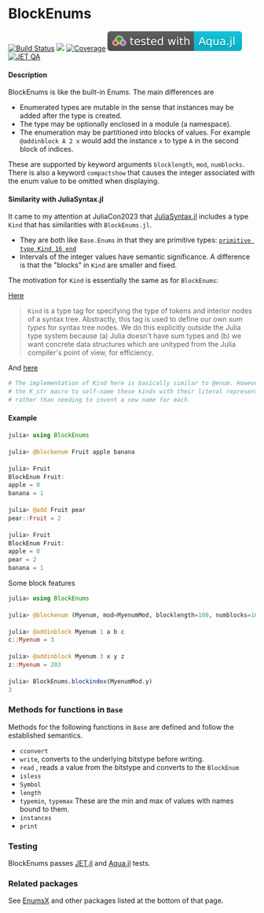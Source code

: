 # BlockEnums

[![Build Status](https://github.com/jlapeyre/BlockEnums.jl/actions/workflows/CI.yml/badge.svg?branch=main)](https://github.com/jlapeyre/BlockEnums.jl/actions/workflows/CI.yml?query=branch%3Amain)
[![](https://img.shields.io/badge/docs-dev-blue.svg)](https://jlapeyre.github.io/BlockEnums.jl/dev/)
[![Coverage](https://codecov.io/gh/jlapeyre/BlockEnums.jl/branch/main/graph/badge.svg)](https://codecov.io/gh/jlapeyre/BlockEnums.jl)
[![Aqua QA](https://raw.githubusercontent.com/JuliaTesting/Aqua.jl/master/badge.svg)](https://github.com/JuliaTesting/Aqua.jl)
[![JET QA](https://img.shields.io/badge/JET.jl-%E2%9C%88%EF%B8%8F-%23aa4444)](https://github.com/aviatesk/JET.jl)
<!-- [![deps](https://juliahub.com/docs/BlockEnums/deps.svg)](https://juliahub.com/ui/Packages/BlockEnums/2Dg1l?t=2) -->
<!-- [![version](https://juliahub.com/docs/BlockEnums/version.svg)](https://juliahub.com/ui/Packages/BlockEnums/2Dg1l) -->

#### Description

BlockEnums is like the built-in Enums. The main differences are

* Enumerated types are mutable in the sense that instances may be added after the type is created.
* The type may be optionally enclosed in a module (a namespace).
* The enumeration may be partitioned into blocks of values. For example `@addinblock A 2 x` would add
the instance `x` to type `A` in the second block of indices.

These are supported by keyword arguments `blocklength`, `mod`, `numblocks`.
There is also a keyword `compactshow` that causes the integer associated with the enum value to be
omitted when displaying.

#### Similarity with JuliaSyntax.jl

It came to my attention at JuliaCon2023 that [JuliaSyntax.jl](https://github.com/JuliaLang/JuliaSyntax.jl/tree/main) includes a type `Kind` that has similarities
with `BlockEnums.jl`.
* They are both like `Base.Enums` in that they are primitive types: [`primitive type Kind 16 end`](https://github.com/JuliaLang/JuliaSyntax.jl/blob/main/src/kinds.jl#L940)
* Intervals of the integer values have semantic significance. A difference is that the "blocks" in `Kind` are smaller and fixed.

The motivation for `Kind` is essentially the same as for `BlockEnums`:

[Here](https://github.com/JuliaLang/JuliaSyntax.jl/blob/ad9b16681389dbe3f21a89897f7a86dec793f72a/src/kinds.jl#L927-L931)

> `Kind` is a type tag for specifying the type of tokens and interior nodes of
a syntax tree. Abstractly, this tag is used to define our own *sum types* for
syntax tree nodes. We do this explicitly outside the Julia type system because
(a) Julia doesn't have sum types and (b) we want concrete data structures which
are unityped from the Julia compiler's point of view, for efficiency.

And [here](https://github.com/JuliaLang/JuliaSyntax.jl/blob/main/src/kinds.jl#L942-L944)
```julia
# The implementation of Kind here is basically similar to @enum. However we use
# the K_str macro to self-name these kinds with their literal representation,
# rather than needing to invent a new name for each.
```

#### Example

```julia
julia> using BlockEnums

julia> @blockenum Fruit apple banana

julia> Fruit
BlockEnum Fruit:
apple = 0
banana = 1

julia> @add Fruit pear
pear::Fruit = 2

julia> Fruit
BlockEnum Fruit:
apple = 0
pear = 2
banana = 1
```

Some block features

```julia
julia> using BlockEnums

julia> @blockenum (Myenum, mod=MyenumMod, blocklength=100, numblocks=10, compactshow=false)

julia> @addinblock Myenum 1 a b c
c::Myenum = 3

julia> @addinblock Myenum 3 x y z
z::Myenum = 203

julia> BlockEnums.blockindex(MyenumMod.y)
3
```

### Methods for functions in `Base`

Methods for the following functions in `Base` are defined and follow the established semantics.
* `cconvert`
* `write`, converts to the underlying bitstype before writing.
* `read` , reads a value from the bitstype and converts to the `BlockEnum`
* `isless`
* `Symbol`
* `length`
* `typemin`, `typemax` These are the min and max of values with names bound to them.
* `instances`
* `print`

### Testing

BlockEnums passes [JET.jl](https://github.com/aviatesk/JET.jl) and [Aqua.jl](https://github.com/JuliaTesting/Aqua.jl) tests.

### Related packages

See [EnumsX](https://github.com/fredrikekre/EnumX.jl) and other packages listed at the bottom of that page.

